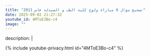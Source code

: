 ```yaml
---
title: "تصحيح سؤال 6 مباراة ولوج كلية الطب و الصيدلة فاس 2011"
date: 2025-09-02 21:27:32 
youtube_id: 4MToE3Bo-c4
image: ""
---
```

description: |
  
{% include youtube-privacy.html id="4MToE3Bo-c4" %}
